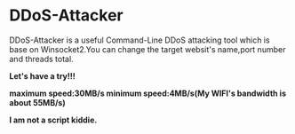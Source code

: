 # DDoS-Attacker
DDoS-Attacker is a useful Command-Line DDoS attacking tool which is base on Winsocket2.You can change the target websit's name,port number and threads total.

**Let's have a try!!!**

**maximum speed:30MB/s  minimum speed:4MB/s(My WIFI's bandwidth is about 55MB/s)**

**I am not a script kiddie.**
